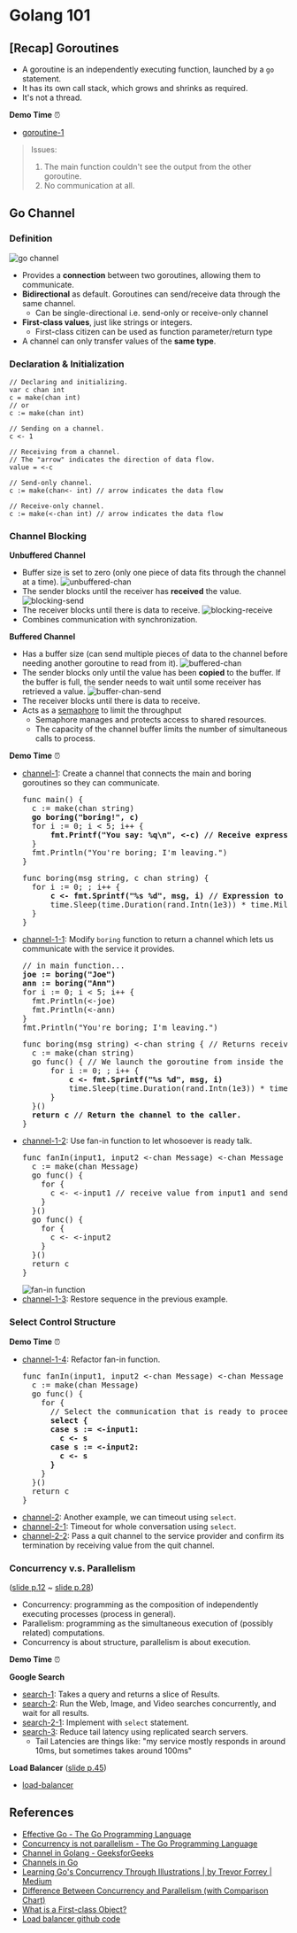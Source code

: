 # Golang 101

## [Recap] Goroutines

- A goroutine is an independently executing function, launched by a `go` statement.
- It has its own call stack, which grows and shrinks as required.
- It's not a thread.

**Demo Time** :alarm_clock:

- [goroutine-1](https://github.com/wendyleeyuhuei/golang-101/tree/main/goroutine-1)

> Issues:
> 1. The main function couldn't see the output from the other goroutine.
> 2. No communication at all.

## Go Channel

### Definition

![go channel](./img/go-channel.png)

- Provides a **connection** between two goroutines, allowing them to communicate. 
- **Bidirectional** as default. Goroutines can send/receive data through the same channel. 
  - Can be single-directional i.e. send-only or receive-only channel 
- **First-class values**, just like strings or integers. 
  - First-class citizen can be used as function parameter/return type
- A channel can only transfer values of the **same type**.

### Declaration & Initialization

```
// Declaring and initializing.
var c chan int
c = make(chan int)
// or
c := make(chan int)
```
```
// Sending on a channel.
c <- 1
```
```
// Receiving from a channel.
// The "arrow" indicates the direction of data flow.
value = <-c
```
```
// Send-only channel.
c := make(chan<- int) // arrow indicates the data flow
```
```
// Receive-only channel.
c := make(<-chan int) // arrow indicates the data flow
```

### Channel Blocking

**Unbuffered Channel**
- Buffer size is set to zero (only one piece of data fits through the channel at a time).
  ![unbuffered-chan](./img/unbuffered-chan.png)
- The sender blocks until the receiver has **received** the value.
  ![blocking-send](./img/blocking-send.png)
- The receiver blocks until there is data to receive.
  ![blocking-receive](./img/blocking-receive.png)
- Combines communication with synchronization.

**Buffered Channel** 
- Has a buffer size (can send multiple pieces of data to the channel before needing another goroutine to read from it).
  ![buffered-chan](./img/buffered-chan.png)
- The sender blocks only until the value has been **copied** to the buffer. If the buffer is full, the sender needs to wait until some receiver has retrieved a value.
  ![buffer-chan-send](./img/buffer-chan-send.png)
- The receiver blocks until there is data to receive.
- Acts as a [semaphore](https://www.keil.com/pack/doc/CMSIS/RTOS/html/group__CMSIS__RTOS__SemaphoreMgmt.html#details) to limit the throughput
  - Semaphore manages and protects access to shared resources.
  - The capacity of the channel buffer limits the number of simultaneous calls to process.

**Demo Time** :alarm_clock:

- [channel-1](https://github.com/wendyleeyuhuei/golang-101/tree/main/channel-1): Create a channel that connects the main and boring goroutines so they can communicate.
  <pre>
  func main() {
    c := make(chan string)
    <b>go boring("boring!", c)</b>
    for i := 0; i < 5; i++ {
        <b>fmt.Printf("You say: %q\n", <-c) // Receive expression is just a value.</b>
    }
    fmt.Println("You're boring; I'm leaving.")
  }
  </pre>
  <pre>
  func boring(msg string, c chan string) {
    for i := 0; ; i++ {
        <b>c <- fmt.Sprintf("%s %d", msg, i) // Expression to be sent can be any suitable value.</b>
        time.Sleep(time.Duration(rand.Intn(1e3)) * time.Millisecond)
    }
  }
  </pre>
- [channel-1-1](https://github.com/wendyleeyuhuei/golang-101/tree/main/channel-1-1): Modify `boring` function to return a channel which lets us communicate with the service it provides.
  <pre>
  // in main function...
  <b>joe := boring("Joe")
  ann := boring("Ann")</b>
  for i := 0; i < 5; i++ {
    fmt.Println(<-joe)
    fmt.Println(<-ann)
  }
  fmt.Println("You're boring; I'm leaving.")
  </pre>
  <pre>
  func boring(msg string) <-chan string { // Returns receive-only channel of strings.
    c := make(chan string)
    go func() { // We launch the goroutine from inside the function.
        for i := 0; ; i++ {
            <b>c <- fmt.Sprintf("%s %d", msg, i)</b>
            time.Sleep(time.Duration(rand.Intn(1e3)) * time.Millisecond)
        }
    }()
    <b>return c // Return the channel to the caller.</b>
  }
  </pre>
- [channel-1-2](https://github.com/wendyleeyuhuei/golang-101/tree/main/channel-1-2): Use fan-in function to let whosoever is ready talk.
  <pre>
  func fanIn(input1, input2 <-chan Message) <-chan Message {
    c := make(chan Message)
    go func() {
      for {
        c <- <-input1 // receive value from input1 and send value to c
      }
    }()
    go func() {
      for {
        c <- <-input2
      }
    }()
    return c
  }
  </pre>
  ![fan-in function](./img/fan-in-function.png)
- [channel-1-3](https://github.com/wendyleeyuhuei/golang-101/tree/main/channel-1-3): Restore sequence in the previous example.

### Select Control Structure

**Demo Time** :alarm_clock:

- [channel-1-4](https://github.com/wendyleeyuhuei/golang-101/tree/main/channel-1-4): Refactor fan-in function.
  <pre>
  func fanIn(input1, input2 <-chan Message) <-chan Message {
    c := make(chan Message)
    go func() {
      for {
        // Select the communication that is ready to proceed
        <b>select {
        case s := <-input1:
          c <- s
        case s := <-input2:
          c <- s
        }</b>
      }
    }()
    return c
  }
  </pre>
- [channel-2](https://github.com/wendyleeyuhuei/golang-101/tree/main/channel-2): Another example, we can timeout using `select`.
- [channel-2-1](https://github.com/wendyleeyuhuei/golang-101/tree/main/channel-2-1): Timeout for whole conversation using `select`.
- [channel-2-2](https://github.com/wendyleeyuhuei/golang-101/tree/main/channel-2-2): Pass a quit channel to the service provider and confirm its termination by receiving value from the quit channel.

### Concurrency v.s. Parallelism

([slide p.12](https://talks.golang.org/2012/waza.slide#12) ~ [slide p.28](https://talks.golang.org/2012/waza.slide#28))

- Concurrency: programming as the composition of independently executing processes (process in general).
- Parallelism: programming as the simultaneous execution of (possibly related) computations.
- Concurrency is about structure, parallelism is about execution.

**Demo Time** :alarm_clock:

**Google Search**
- [search-1](https://github.com/wendyleeyuhuei/golang-101/tree/main/search-1): Takes a query and returns a slice of Results.
- [search-2](https://github.com/wendyleeyuhuei/golang-101/tree/main/search-2): Run the Web, Image, and Video searches concurrently, and wait for all results.
- [search-2-1](https://github.com/wendyleeyuhuei/golang-101/tree/main/search-2-1): Implement with `select` statement.
- [search-3](https://github.com/wendyleeyuhuei/golang-101/tree/main/search-3): Reduce tail latency using replicated search servers.
  - Tail Latencies are things like: "my service mostly responds in around 10ms, but sometimes takes around 100ms"

**Load Balancer** ([slide p.45](https://talks.golang.org/2012/waza.slide#45))
- [load-balancer](https://github.com/wendyleeyuhuei/golang-101/tree/main/load-balancer)

## References

- [Effective Go - The Go Programming Language](https://go.dev/doc/effective_go#channels)
- [Concurrency is not parallelism - The Go Programming Language](https://go.dev/blog/waza-talk)
- [Channel in Golang - GeeksforGeeks](https://www.geeksforgeeks.org/channel-in-golang/)
- [Channels in Go](https://go101.org/article/channel.html)
- [Learning Go's Concurrency Through Illustrations | by Trevor Forrey | Medium](https://medium.com/@trevor4e/learning-gos-concurrency-through-illustrations-8c4aff603b3)
- [Difference Between Concurrency and Parallelism (with Comparison Chart)](https://techdifferences.com/difference-between-concurrency-and-parallelism.html)
- [What is a First-class Object?](https://www.computerhope.com/jargon/f/firstclass-object.htm)
- [Load balancer github code](https://gist.github.com/chenlujjj/f2cc6b75e5276e41bf82b5d561fcf28f)
